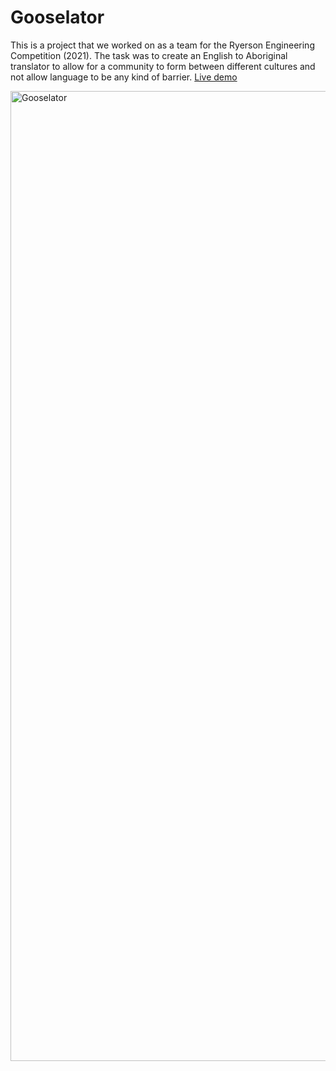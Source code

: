 # Gooselator
This is a project that we worked on as a team for the Ryerson Engineering Competition (2021). The task was to create an English to Aboriginal translator to allow for a community to form between different cultures and not allow language to be any kind of barrier. [Live demo](https://raw.githack.com/lirad/html-forms/features/index.html)

<img width="1552" alt="Gooselator" src="https://user-images.githubusercontent.com/47288189/194980091-56300c94-6d0c-41b4-98bf-71eec61f7bbc.png">
